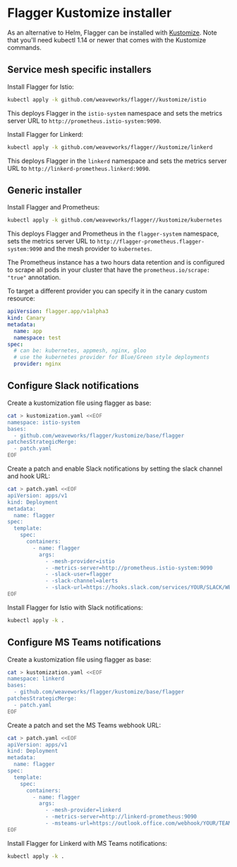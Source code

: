 # Flagger Kustomize installer

As an alternative to Helm, Flagger can be installed with [Kustomize](https://kustomize.io/).
Note that you'll need kubectl 1.14 or newer that comes with the Kustomize commands.

## Service mesh specific installers

Install Flagger for Istio:

```bash
kubectl apply -k github.com/weaveworks/flagger//kustomize/istio
```

This deploys Flagger in the `istio-system` namespace and sets the metrics server URL to `http://prometheus.istio-system:9090`.

Install Flagger for Linkerd:

```bash
kubectl apply -k github.com/weaveworks/flagger//kustomize/linkerd
```

This deploys Flagger in the `linkerd` namespace and sets the metrics server URL to `http://linkerd-prometheus.linkerd:9090`.

## Generic installer

Install Flagger and Prometheus:

```bash
kubectl apply -k github.com/weaveworks/flagger//kustomize/kubernetes
```

This deploys Flagger and Prometheus in the `flagger-system` namespace,
sets the metrics server URL to `http://flagger-prometheus.flagger-system:9090` and the mesh provider to `kubernetes`.

The Prometheus instance has a two hours data retention and is configured to scrape all pods in your cluster that
have the `prometheus.io/scrape: "true"` annotation.

To target a different provider you can specify it in the canary custom resource:

```yaml
apiVersion: flagger.app/v1alpha3
kind: Canary
metadata:
  name: app
  namespace: test
spec:
  # can be: kubernetes, appmesh, nginx, gloo
  # use the kubernetes provider for Blue/Green style deployments
  provider: nginx
```

## Configure Slack notifications

Create a kustomization file using flagger as base:

```bash
cat > kustomization.yaml <<EOF
namespace: istio-system
bases:
  - github.com/weaveworks/flagger/kustomize/base/flagger
patchesStrategicMerge:
  - patch.yaml
EOF
```

Create a patch and enable Slack notifications by setting the slack channel and hook URL:

```bash
cat > patch.yaml <<EOF
apiVersion: apps/v1
kind: Deployment
metadata:
  name: flagger
spec:
  template:
    spec:
      containers:
        - name: flagger
          args:
            - -mesh-provider=istio
            - -metrics-server=http://prometheus.istio-system:9090
            - -slack-user=flagger
            - -slack-channel=alerts
            - -slack-url=https://hooks.slack.com/services/YOUR/SLACK/WEBHOOK
EOF
```

Install Flagger for Istio with Slack notifications:

```bash
kubectl apply -k .
```

## Configure MS Teams notifications

Create a kustomization file using flagger as base:

```bash
cat > kustomization.yaml <<EOF
namespace: linkerd
bases:
  - github.com/weaveworks/flagger/kustomize/base/flagger
patchesStrategicMerge:
  - patch.yaml
EOF
```

Create a patch and set the MS Teams webhook URL:

```bash
cat > patch.yaml <<EOF
apiVersion: apps/v1
kind: Deployment
metadata:
  name: flagger
spec:
  template:
    spec:
      containers:
        - name: flagger
          args:
            - -mesh-provider=linkerd
            - -metrics-server=http://linkerd-prometheus:9090
            - -msteams-url=https://outlook.office.com/webhook/YOUR/TEAMS/WEBHOOK
EOF
```

Install Flagger for Linkerd with MS Teams notifications:

```bash
kubectl apply -k .
```